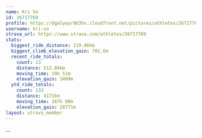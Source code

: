 ```yaml
---
name: Kri So
id: 26717769
profile: https://dgalywyr863hv.cloudfront.net/pictures/athletes/26717769/7761026/13/large.jpg
username: kri-so
strava_url: https://www.strava.com/athletes/26717769
stats:
  biggest_ride_distance: 119.06km
  biggest_climb_elevation_gain: 701.6m
  recent_ride_totals:
    count: 13
    distance: 513.84km
    moving_time: 19h 51m
    elevation_gain: 3409m
  ytd_ride_totals:
    count: 133
    distance: 4171km
    moving_time: 167h 00m
    elevation_gain: 28771m
layout: strava_member
--- 
```

...
